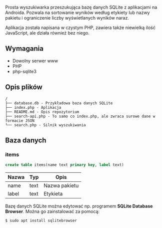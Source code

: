 Prosta wyszukiwarka przeszukująca bazę danych SQLite z aplikacjami na Androida. Pozwala na sortowanie wyników według etykiety lub nazwy pakietu i ograniczenie liczby wyświetlanych wyników naraz.

Aplikacja została napisana w czystym PHP, zawiera także niewielką ilość JavaScript, ale działa również bez niego.

## Wymagania
- Dowolny serwer www
- PHP
- php-sqlite3

## Opis plików
```
/
├── database.db - Przykładowa baza danych SQLite
├── index.php - Aplikacja
├── README.md - Opis repozytorium
├── search-api.php - To samo co index.php, ale zwraca surowe dane w formacie JSON
└── search.php - Silnik wyszukiwania
```

## Baza danych

### items

```sql
create table items(name text primary key, label text)
```

| Nazwa | Typ  | Opis          |
| ----- | ---- | ------------- |
| name  | text | Nazwa pakietu |
| label | text | Etykieta      |

Bazę danych SQLite można edytować np. programem **SQLite Database Browser**. Można go zainstalować za pomocą:

```bash
$ sudo apt install sqlitebrowser
```

